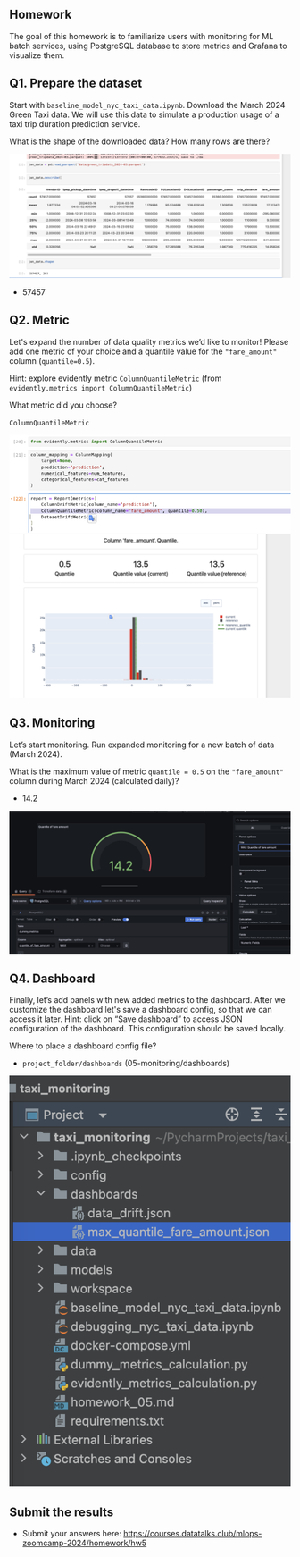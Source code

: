 ## Homework

The goal of this homework is to familiarize users with monitoring for ML batch services, using PostgreSQL database to store metrics and Grafana to visualize them.



## Q1. Prepare the dataset

Start with `baseline_model_nyc_taxi_data.ipynb`. Download the March 2024 Green Taxi data. We will use this data to simulate a production usage of a taxi trip duration prediction service.

What is the shape of the downloaded data? How many rows are there?


![Alt text](images/Screenshot%202024-08-26%20at%2014.34.58.png)

* 57457



## Q2. Metric

Let's expand the number of data quality metrics we’d like to monitor! Please add one metric of your choice and a quantile value for the `"fare_amount"` column (`quantile=0.5`).

Hint: explore evidently metric `ColumnQuantileMetric` (from `evidently.metrics import ColumnQuantileMetric`) 

What metric did you choose?


`ColumnQuantileMetric`

![Alt text](images/Screenshot%202024-08-26%20at%2018.56.59.png)
![Alt text](images/Screenshot%202024-08-26%20at%2014.42.02.png)

## Q3. Monitoring

Let’s start monitoring. Run expanded monitoring for a new batch of data (March 2024). 

What is the maximum value of metric `quantile = 0.5` on the `"fare_amount"` column during March 2024 (calculated daily)?

* 14.2 

![Alt text](images/Screenshot%202024-08-26%20at%2018.43.26.png)




## Q4. Dashboard

Finally, let’s add panels with new added metrics to the dashboard. After we customize the  dashboard let's save a dashboard config, so that we can access it later. Hint: click on “Save dashboard” to access JSON configuration of the dashboard. This configuration should be saved locally.

Where to place a dashboard config file?

* `project_folder/dashboards`  (05-monitoring/dashboards)

![Alt text](images/Screenshot%202024-08-26%20at%2019.03.43.png)



## Submit the results

* Submit your answers here: https://courses.datatalks.club/mlops-zoomcamp-2024/homework/hw5

